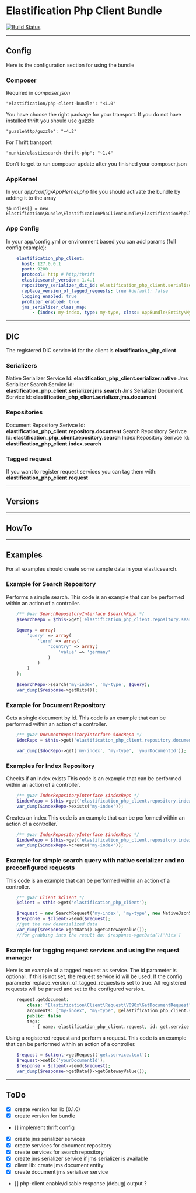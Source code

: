 # Elastification Php Client Bundle
[![Build Status](https://travis-ci.org/elastification/php-client.svg?branch=master)](https://travis-ci.org/elastification/php-client-bundle)

---

## Config

Here is the configuration section for using the bundle

### Composer

Required in *composer.json*
    
   ```"elastification/php-client-bundle": "<1.0"```
   
   
You have choose the right package for your transport. If you do not have installed thrift you should use guzzle

  ```"guzzlehttp/guzzle": "~4.2"```
  
  
For Thrift transport

  ```"munkie/elasticsearch-thrift-php": "~1.4"```
  
  
Don't forget to run composer update after you finished your composer.json

  
### AppKernel  

In your *app/config/AppHernel.php* file you should activate the bundle by adding it to the array

    $bundles[] = new Elastification\Bundle\ElastificationPhpClientBundle\ElastificationPhpClientBundle();


### App Config

In your app/config.yml or environment based you can add params (full config example):
```yml
    elastification_php_client:
      host: 127.0.0.1
      port: 9200
      protocol: http # http/thrift
      elasticsearch_version: 1.4.1
      repository_serializer_dic_id: elastification_php_client.serializer.native #default: elastification_php_client.serializer.native
      replace_version_of_tagged_requests: true #default: false
      logging_enabled: true
      profiler_enabled: true
      jms_serializer_class_map:
          - {index: my-index, type: my-type, class: AppBundle\Entity\MyEntity}
```
---

## DIC

The registered DIC service id for the client is **elastification_php_client**

### Serializers
Native Serializer Service Id: **elastification_php_client.serializer.native**
Jms Serializer Search Service Id: **elastification_php_client.serializer.jms.search**
Jms Serializer Document Service Id: **elastification_php_client.serializer.jms.document**

### Repositories
Document Repository Serivce Id: **elastification_php_client.repository.document**
Search Repository Serivce Id: **elastification_php_client.repository.search**
Index Repository Serivce Id: **elastification_php_client.index.search**

### Tagged request
If you want to register request services you can tag them with: **elastification_php_client.request**

---

## Versions

---

## HowTo

---
## Examples

For all examples should create some sample data in your elasticsearch.
 
### Example for Search Repository

Performs a simple search.
This code is an example that can be performed within an action of a controller.

```php
    /** @var SearchRepositoryInterface $searchRepo */
    $searchRepo = $this->get('elastification_php_client.repository.search');
    
    $query = array(
        'query' => array(
            'term' => array(
                'country' => array(
                    'value' => 'germany'
                )
            )
        )
    );
    
    $searchRepo->search('my-index', 'my-type', $query);
    var_dump($response->getHits());
```

### Example for Document Repository

Gets a single document by id.
This code is an example that can be performed within an action of a controller.

```php
    /** @var DocumentRepositoryInterface $docRepo */
    $docRepo = $this->get('elastification_php_client.repository.document');

    var_dump($docRepo->get('my-index', 'my-type', 'yourDocumentId'));
```
    
### Examples for Index Repository

Checks if an index exists
This code is an example that can be performed within an action of a controller.

```php
    /** @var IndexRepositoryInterface $indexRepo */
    $indexRepo = $this->get('elastification_php_client.repository.index');
    var_dump($indexRepo->exists('my-index'));
```

Creates an index
This code is an example that can be performed within an action of a controller.`

```php
    /** @var IndexRepositoryInterface $indexRepo */
    $indexRepo = $this->get('elastification_php_client.repository.index');
    var_dump($indexRepo->create('my-index'));
```
### Example for simple search query with native serializer and no preconfigured requests

This code is an example that can be performed within an action of a controller.

```php
    /** @var Client $client */
    $client = $this->get('elastification_php_client');

    $request = new SearchRequest('my-index', 'my-type', new NativeJsonSerializer());
    $response = $client->send($request);
    //get the raw deserialized data
    var_dump($response->getData()->getGatewayValue());
    //for grabbing into the result do: $response->getData()['hits']
```

### Example for tagging request services and using the request manager
 
Here is an example of a tagged request as service. The id parameter is optional. If this is not set, the request service id will be used.
If the config parameter replace_version_of_tagged_requests is set to true. All registered requests will be parsed and set to the configured version.

```php
    request.getdocument:
        class: "Elastification\Client\Request\V090x\GetDocumentRequest"g
        arguments: ["my-index", "my-type", @elastification_php_client.serializer.native]
        public: false
        tags:
          - { name: elastification_php_client.request, id: get.service.text }
```
    
Using a registered request and perform a request.
This code is an example that can be performed within an action of a controller.

```php
    $request = $client->getRequest('get.service.text');
    $request->setId('yourDocumentId');
    $response = $client->send($request);
    var_dump($response->getData()->getGatewayValue());
``` 
---

## ToDo

- [x] create version for lib (0.1.0)
- [x] create version for bundle
- [] implement thrift config
- [x] create jms serializer services
- [x] create services for document repository
- [x] create services for search repository
- [x] create jms serializer service if jms serializer is available
- [x] client lib: create jms document entity
- [x] create document jms serializer service
- [] php-client enable/disable response (debug) output ?